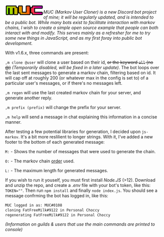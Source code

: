 <img align="left" src="./media/muc-new-t.png" width="125"> 

*MUC (Markov User Cloner) is a new Discord bot project of mine; it will be regularly updated, and is intended to be a public bot. While many bots exist to facilitate interaction with markov chains, I wish to create a simple open source example that people can both interact with and modify. This serves mainly as a refresher for me to try some new things in JavaScript, and as my first foray into public bot development.*               

With v1.6.x, three commands are present:

`,m clone @user` will clone a user based on their id, ~~or the keyword `all` (no @)~~ *(Temporarily disabled, will be fixed in a later update)*.
The bot loops over the last sent messages to generate a markov chain, filtering based on id.
It will cap off at roughly 200 (or whatever max in the config is set to) of a particular user's messages, or if there's no messages left.

`,m regen` will use the last created markov chain for your server, and generate another reply.

`,m prefix (prefix)` will change the prefix for your server.

`,m help` will send a message in chat explaining this information in a concise manner.

After testing a few potential libraries for generation, I decided upon `js-markov`. It's a bit more reslilient to longer strings. With it, I've added a new footer to the bottom of each generated message:

`M:` - Shows the number of messages that were used to generate the chain.

`O:` - The markov chain [order](https://qr.ae/pNK5KG) used.

`L:` - The maximum length for generated messages.

If you wish to run it youself, you must first install *Node.JS* (>12). Download and unzip the repo, and create a *.env* file with your bot's token, like this: `TOKEN=""`. Then run `npm install` and finally `node index.js`. You should see a message confrming the bot has logged in, like this:
```
MUC logged in as: MUC#0108
cloning FatFreeMilk#9122 in Personal Choccy
regenerating FatFreeMilk#9122 in Personal Choccy
```
*(Information on guilds & users that use the main commands are printed to console)*
